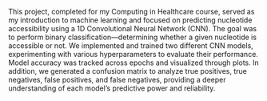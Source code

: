 This project, completed for my Computing in Healthcare course, served as my introduction to machine learning and focused on predicting nucleotide accessibility using a 1D Convolutional Neural Network (CNN). The goal was to perform binary classification—determining whether a given nucleotide is accessible or not. We implemented and trained two different CNN models, experimenting with various hyperparameters to evaluate their performance. Model accuracy was tracked across epochs and visualized through plots. In addition, we generated a confusion matrix to analyze true positives, true negatives, false positives, and false negatives, providing a deeper understanding of each model’s predictive power and reliability.

